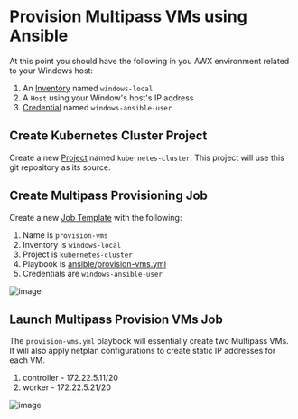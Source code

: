 # Provision Multipass VMs using Ansible

At this point you should have the following in you AWX environment related to your Windows host:

1. An [Inventory](https://docs.ansible.com/ansible-tower/latest/html/quickstart/create_inventory.html) named `windows-local`
2. A `Host` using your Window's host's IP address
3. [Credential](https://docs.ansible.com/ansible-tower/latest/html/quickstart/create_credential.html) named `windows-ansible-user`

## Create Kubernetes Cluster Project 

Create a new [Project](https://docs.ansible.com/ansible-tower/latest/html/quickstart/create_project.html) named `kubernetes-cluster`. This project will use this git repository as its source.

## Create Multipass Provisioning Job

Create a new [Job Template](https://docs.ansible.com/ansible-tower/latest/html/quickstart/create_job.html) with the following:

  1. Name is `provision-vms` 
  2. Inventory is `windows-local`
  4. Project is `kubernetes-cluster`
  5. Playbook is [ansible/provision-vms.yml](ansible/provision-vms.yml)
  6. Credentials are `windows-ansible-user`

![image](https://user-images.githubusercontent.com/16169323/163248360-6cf955a7-ec40-4f43-a2d7-ab990aa87f38.png)

## Launch Multipass Provision VMs Job

The `provision-vms.yml` playbook will essentially create two Multipass VMs. It will also apply netplan configurations to create static IP addresses for each VM. 
1. controller - 172.22.5.11/20
2. worker - 172.22.5.21/20

![image](https://user-images.githubusercontent.com/16169323/162809617-eeb5b3aa-91f6-400e-9746-b232e741a415.png)


